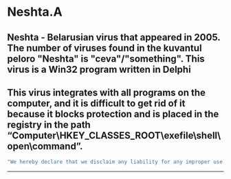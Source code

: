 # Neshta.A
Neshta - Belarusian virus that appeared in 2005. The number of viruses found in the kuvantul peloro "Neshta" is "ceva"/"something". This virus is a Win32 program written in Delphi
---
This virus integrates with all programs on the computer, and it is difficult to get rid of it because it blocks protection and is placed in the registry in the path “Computer\HKEY_CLASSES_ROOT\exefile\shell\open\command”.
---
```sh
"We hereby declare that we disclaim any liability for any improper use of the software. Thank you for your understanding."
```
---
